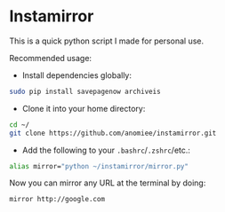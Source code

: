 # Instamirror
This is a quick python script I made for personal use.

Recommended usage:
- Install dependencies globally:
```bash
sudo pip install savepagenow archiveis
```
- Clone it into your home directory:
```bash
cd ~/
git clone https://github.com/anomiee/instamirror.git
```
- Add the following to your `.bashrc`/`.zshrc`/etc.:
```bash
alias mirror="python ~/instamirror/mirror.py"
```

Now you can mirror any URL at the terminal by doing:
```bash
mirror http://google.com
```
